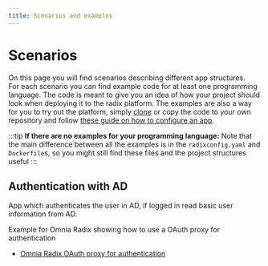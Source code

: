 ```yaml
---
title: Scenarios and examples
---
```


# Scenarios

On this page you will find scenarios describing different app structures.  
For each scenario you can find example code for at least one programming language. The code is meant to give you an idea of how your project should look when deploying it to the radix platform. The examples are also a way for you to try out the platform, simply [clone](https://git-scm.com/docs/git-clone) or copy the code to your own repository and follow [these guide on how to configure an app](/start/config-your-app/index.md).

:::tip
**If there are no examples for your programming language:** Note that the main difference between all the examples is in the `radixconfig.yaml` and `Dockerfile`s, so you might still find these files and the project structures useful
:::

## Authentication with AD

App which authenticates the user in AD, if logged in read basic user information from AD.

Example for Omnia Radix showing how to use a OAuth proxy for authentication

- [Omnia Radix OAuth proxy for authentication](https://github.com/equinor/radix-public-site/tree/main/examples/radix-example-oauth-proxy)

